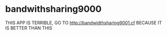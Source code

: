 # bandwithsharing9000
THIS APP IS TERRIBLE, GO TO http://bandwidthsharing9001.cf BECAUSE IT IS BETTER THAN THIS
